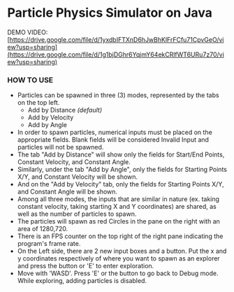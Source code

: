 # Particle Physics Simulator on Java

DEMO VIDEO: [https://drive.google.com/file/d/1yxdbIFTXnD6hJwBhKlFrFCfu71CpvGeO/view?usp=sharing](https://drive.google.com/file/d/1g1bjDGhr6YqjmY64ekCRlfWT6URu7z70/view?usp=sharing)

### HOW TO USE
- Particles can be spawned in three (3) modes, represented by the tabs on the top left.
  - Add by Distance _(default)_
  - Add by Velocity
  - Add by Angle
- In order to spawn particles, numerical inputs must be placed on the appropriate fields. Blank fields will be considered Invalid Input and particles will not be spawned.
- The tab "Add by Distance" will show only the fields for Start/End Points, Constant Velocity, and Constant Angle.
- Similarly, under the tab "Add by Angle", only the fields for Starting Points X/Y, and Constant Velocity will be shown.
- And on the "Add by Velocity" tab, only the fields for Starting Points X/Y, and Constant Angle will be shown.
- Among all three modes, the inputs that are similar in nature (ex. taking constant velocity, taking starting X and Y coordinates) are shared, as well as the number of particles to spawn.
- The particles will spawn as red Circles in the pane on the right with an area of 1280,720.
- There is an FPS counter on the top right of the right pane indicating the program's frame rate.
- On the Left side, there are 2 new input boxes and a button. Put the x and y coordinates respectively of where you want to spawn as an explorer and press the button or 'E' to enter exploration.
- Move with 'WASD'. Press 'E' or the button to go back to Debug mode. While exploring, adding particles is disabled. 
